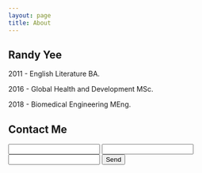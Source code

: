 ```yaml
---
layout: page
title: About
---
```

<h2>
Randy Yee
</h2>
2011 - English Literature BA.

2016 - Global Health and Development MSc.

2018 - Biomedical Engineering MEng.

<h2>Contact Me</h2>
<form action="https://formspree.io/lanakiyee@yahoo.com"
    method="POST">
  <input type="text" name="name">
  <input type="email" name="_replyto">
  <input type="text" name="message">
  <input type="submit" value="Send">
</form>
